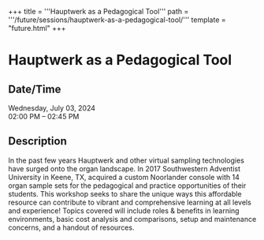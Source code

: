 +++
title = '''Hauptwerk as a Pedagogical Tool'''
path = '''/future/sessions/hauptwerk-as-a-pedagogical-tool/'''
template = "future.html"
+++

<h1>Hauptwerk as a Pedagogical Tool</h1>

<h2>Date/Time</h2>
<p>Wednesday, July 03, 2024<br>
02:00 PM – 02:45 PM</p>
<h2>Description</h2>

In the past few years Hauptwerk and other virtual sampling technologies have surged onto the organ landscape. In 2017 Southwestern Adventist University in Keene, TX, acquired a custom Noorlander console with 14 organ sample sets for the pedagogical and practice opportunities of their students. This workshop seeks to share the unique ways this affordable resource can contribute to vibrant and comprehensive learning at all levels and experience! Topics covered will include roles & benefits in learning environments, basic cost analysis and comparisons, setup and maintenance concerns, and a handout of resources.


